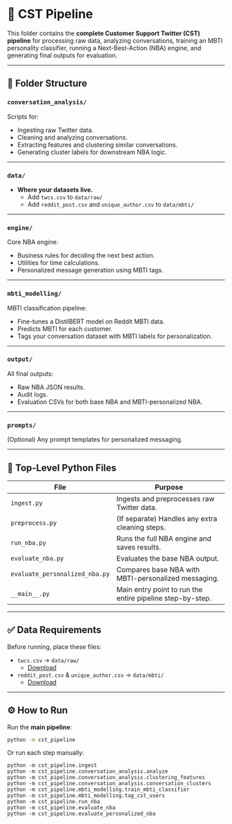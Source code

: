 # 📂 CST Pipeline

This folder contains the **complete Customer Support Twitter (CST) pipeline** for processing raw data, analyzing conversations, training an MBTI personality classifier, running a Next-Best-Action (NBA) engine, and generating final outputs for evaluation.

---

## 📁 Folder Structure

### `conversation_analysis/`
Scripts for:
- Ingesting raw Twitter data.
- Cleaning and analyzing conversations.
- Extracting features and clustering similar conversations.
- Generating cluster labels for downstream NBA logic.

---

### `data/`
- **Where your datasets live.**
  - Add `twcs.csv` to `data/raw/`
  - Add `reddit_post.csv` and `unique_author.csv` to `data/mbti/`

---

### `engine/`
Core NBA engine:
- Business rules for deciding the next best action.
- Utilities for time calculations.
- Personalized message generation using MBTI tags.

---

### `mbti_modelling/`
MBTI classification pipeline:
- Fine-tunes a DistilBERT model on Reddit MBTI data.
- Predicts MBTI for each customer.
- Tags your conversation dataset with MBTI labels for personalization.

---

### `output/`
All final outputs:
- Raw NBA JSON results.
- Audit logs.
- Evaluation CSVs for both base NBA and MBTI-personalized NBA.

---

### `prompts/`
(Optional) Any prompt templates for personalized messaging.

---

## 📄 Top-Level Python Files

| File | Purpose |
|------|---------|
| `ingest.py` | Ingests and preprocesses raw Twitter data. |
| `preprocess.py` | (If separate) Handles any extra cleaning steps. |
| `run_nba.py` | Runs the full NBA engine and saves results. |
| `evaluate_nba.py` | Evaluates the base NBA output. |
| `evaluate_personalized_nba.py` | Compares base NBA with MBTI-personalized messaging. |
| `__main__.py` | Main entry point to run the entire pipeline step-by-step. |

---

## ✅ Data Requirements

Before running, place these files:
- `twcs.csv` → `data/raw/`
  - [Download](https://www.kaggle.com/datasets/thoughtvector/customer-support-on-twitter/data)
- `reddit_post.csv` & `unique_author.csv` → `data/mbti/`
  - [Download](https://www.kaggle.com/datasets/minhaozhang1/reddit-mbti-dataset)

---

## ⚙️ How to Run

Run the **main pipeline**:
```bash
python -m cst_pipeline
```
Or run each step manually:
```
python -m cst_pipeline.ingest
python -m cst_pipeline.conversation_analysis.analyze
python -m cst_pipeline.conversation_analysis.clustering_features
python -m cst_pipeline.conversation_analysis.conversation_clusters
python -m cst_pipeline.mbti_modelling.train_mbti_classifier
python -m cst_pipeline.mbti_modelling.tag_cst_users
python -m cst_pipeline.run_nba
python -m cst_pipeline.evaluate_nba
python -m cst_pipeline.evaluate_personalized_nba
```
